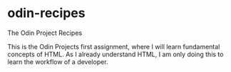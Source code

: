 # odin-recipes
The Odin Project Recipes

This is the Odin Projects first assignment, where I will learn fundamental concepts of HTML. As I already understand HTML, I am only doing this to learn the workflow of a developer.